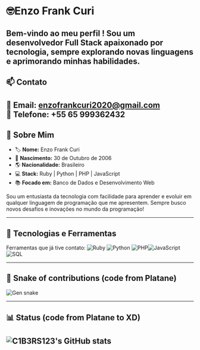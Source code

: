 # 🤓Enzo Frank Curi  

Bem-vindo ao meu perfil ! Sou um desenvolvedor **Full Stack** apaixonado por tecnologia, sempre explorando novas linguagens e aprimorando minhas habilidades.  
---
## 📫 Contato  
📧 **Email:** [enzofrankcuri2020@gmail.com](mailto:enzofrankcuri2020@gmail.com)  
📱 **Telefone:** +55 65 999362432  
---


## 🌟 Sobre Mim  
- 🏷 **Nome:** Enzo Frank Curi  
- 🎂 **Nascimento:** 30 de Outubro de 2006  
- 🌎 **Nacionalidade:** Brasileiro  
- 💻 **Stack:** Ruby | Python | PHP | JavaScript  
- 📚 **Focado em:** Banco de Dados e Desenvolvimento Web  

Sou um entusiasta da tecnologia com facilidade para aprender e evoluir em qualquer linguagem de programação que me apresentem. Sempre busco novos desafios e inovações no mundo da programação!  

---

## 🚀 Tecnologias e Ferramentas  
Ferramentas que já tive contato:
![Ruby](https://img.shields.io/badge/Ruby-CC342D?style=for-the-badge&logo=ruby&logoColor=white) ![Python](https://img.shields.io/badge/Python-3776AB?style=for-the-badge&logo=python&logoColor=white) ![PHP](https://img.shields.io/badge/PHP-777BB4?style=for-the-badge&logo=php&logoColor=white)![JavaScript](https://img.shields.io/badge/JavaScript-F7DF1E?style=for-the-badge&logo=javascript&logoColor=black)![SQL](https://img.shields.io/badge/SQL-003B57?style=for-the-badge&logo=database&logoColor=white)
                                          
---
## 🐍 Snake of contributions (code from Platane)
![Gen snake](https://github.com/C1B3R123/C1B3R123/blob/output/github-contribution-grid-snake.svg)

---
## 📊 Status (code from Platane to XD)
![C1B3RS123's GitHub stats](https://github-readme-stats.vercel.app/api?username=C1B3R123&show_icons=true&theme=radical)
---
